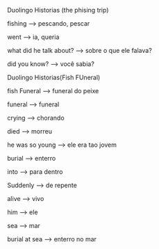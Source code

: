 <p>Duolingo Historias (the phising trip)</p>
<p>fishing --> pescando, pescar</p>
<p>went --> ia, queria</p>
<p>what did he talk about? --> sobre o que ele falava?</p>
<p>did you know? --> você sabia?</p>


<p>Duolingo Historias(Fish FUneral)</p>
<p>fish Funeral --> funeral do peixe</p>
<p>funeral --> funeral</p>
<p>crying --> chorando</p>
<p>died --> morreu</p>
<p>he was so young --> ele era tao jovem</p>
<p>burial --> enterro</p>
<p>into --> para dentro</p>
<p>Suddenly --> de repente</p>
<p>alive --> vivo</p>
<p>him --> ele</p>
<p>sea --> mar</p>
<p>burial at sea --> enterro no mar</p>

